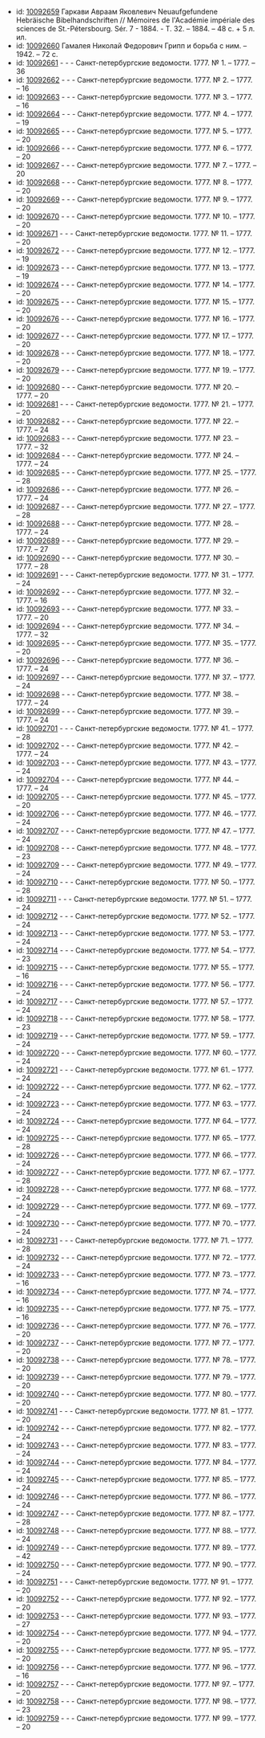<ul>
<li>id: <a href="http://books.e-heritage.ru/book/10092659">10092659</a>	Гаркави Авраам Яковлевич Neuaufgefundene Hebräische Bibelhandschriften // Mémoires de l'Académie impériale des sciences de St.-Pétersbourg. Sér. 7 - 1884. - T. 32. – 1884. – 48 c. + 5 л. ил.</li>
<li>id: <a href="http://books.e-heritage.ru/book/10092660">10092660</a>	Гамалея Николай Федорович Грипп и борьба с ним. – 1942. – 72 с.</li>
<li>id: <a href="http://books.e-heritage.ru/book/10092661">10092661</a>	- - - Санкт-петербургские ведомости. 1777. № 1. – 1777. – 36</li>
<li>id: <a href="http://books.e-heritage.ru/book/10092662">10092662</a>	- - - Санкт-петербургские ведомости. 1777. № 2. – 1777. – 16</li>
<li>id: <a href="http://books.e-heritage.ru/book/10092663">10092663</a>	- - - Санкт-петербургские ведомости. 1777. № 3. – 1777. – 16</li>
<li>id: <a href="http://books.e-heritage.ru/book/10092664">10092664</a>	- - - Санкт-петербургские ведомости. 1777. № 4. – 1777. – 19</li>
<li>id: <a href="http://books.e-heritage.ru/book/10092665">10092665</a>	- - - Санкт-петербургские ведомости. 1777. № 5. – 1777. – 20</li>
<li>id: <a href="http://books.e-heritage.ru/book/10092666">10092666</a>	- - - Санкт-петербургские ведомости. 1777. № 6. – 1777. – 20</li>
<li>id: <a href="http://books.e-heritage.ru/book/10092667">10092667</a>	- - - Санкт-петербургские ведомости. 1777. № 7. – 1777. – 20</li>
<li>id: <a href="http://books.e-heritage.ru/book/10092668">10092668</a>	- - - Санкт-петербургские ведомости. 1777. № 8. – 1777. – 20</li>
<li>id: <a href="http://books.e-heritage.ru/book/10092669">10092669</a>	- - - Санкт-петербургские ведомости. 1777. № 9. – 1777. – 20</li>
<li>id: <a href="http://books.e-heritage.ru/book/10092670">10092670</a>	- - - Санкт-петербургские ведомости. 1777. № 10. – 1777. – 20</li>
<li>id: <a href="http://books.e-heritage.ru/book/10092671">10092671</a>	- - - Санкт-петербургские ведомости. 1777. № 11. – 1777. – 20</li>
<li>id: <a href="http://books.e-heritage.ru/book/10092672">10092672</a>	- - - Санкт-петербургские ведомости. 1777. № 12. – 1777. – 19</li>
<li>id: <a href="http://books.e-heritage.ru/book/10092673">10092673</a>	- - - Санкт-петербургские ведомости. 1777. № 13. – 1777. – 19</li>
<li>id: <a href="http://books.e-heritage.ru/book/10092674">10092674</a>	- - - Санкт-петербургские ведомости. 1777. № 14. – 1777. – 20</li>
<li>id: <a href="http://books.e-heritage.ru/book/10092675">10092675</a>	- - - Санкт-петербургские ведомости. 1777. № 15. – 1777. – 20</li>
<li>id: <a href="http://books.e-heritage.ru/book/10092676">10092676</a>	- - - Санкт-петербургские ведомости. 1777. № 16. – 1777. – 20</li>
<li>id: <a href="http://books.e-heritage.ru/book/10092677">10092677</a>	- - - Санкт-петербургские ведомости. 1777. № 17. – 1777. – 20</li>
<li>id: <a href="http://books.e-heritage.ru/book/10092678">10092678</a>	- - - Санкт-петербургские ведомости. 1777. № 18. – 1777. – 20</li>
<li>id: <a href="http://books.e-heritage.ru/book/10092679">10092679</a>	- - - Санкт-петербургские ведомости. 1777. № 19. – 1777. – 20</li>
<li>id: <a href="http://books.e-heritage.ru/book/10092680">10092680</a>	- - - Санкт-петербургские ведомости. 1777. № 20. – 1777. – 20</li>
<li>id: <a href="http://books.e-heritage.ru/book/10092681">10092681</a>	- - - Санкт-петербургские ведомости. 1777. № 21. – 1777. – 20</li>
<li>id: <a href="http://books.e-heritage.ru/book/10092682">10092682</a>	- - - Санкт-петербургские ведомости. 1777. № 22. – 1777. – 24</li>
<li>id: <a href="http://books.e-heritage.ru/book/10092683">10092683</a>	- - - Санкт-петербургские ведомости. 1777. № 23. – 1777. – 32</li>
<li>id: <a href="http://books.e-heritage.ru/book/10092684">10092684</a>	- - - Санкт-петербургские ведомости. 1777. № 24. – 1777. – 24</li>
<li>id: <a href="http://books.e-heritage.ru/book/10092685">10092685</a>	- - - Санкт-петербургские ведомости. 1777. № 25. – 1777. – 28</li>
<li>id: <a href="http://books.e-heritage.ru/book/10092686">10092686</a>	- - - Санкт-петербургские ведомости. 1777. № 26. – 1777. – 24</li>
<li>id: <a href="http://books.e-heritage.ru/book/10092687">10092687</a>	- - - Санкт-петербургские ведомости. 1777. № 27. – 1777. – 28</li>
<li>id: <a href="http://books.e-heritage.ru/book/10092688">10092688</a>	- - - Санкт-петербургские ведомости. 1777. № 28. – 1777. – 24</li>
<li>id: <a href="http://books.e-heritage.ru/book/10092689">10092689</a>	- - - Санкт-петербургские ведомости. 1777. № 29. – 1777. – 27</li>
<li>id: <a href="http://books.e-heritage.ru/book/10092690">10092690</a>	- - - Санкт-петербургские ведомости. 1777. № 30. – 1777. – 28</li>
<li>id: <a href="http://books.e-heritage.ru/book/10092691">10092691</a>	- - - Санкт-петербургские ведомости. 1777. № 31. – 1777. – 24</li>
<li>id: <a href="http://books.e-heritage.ru/book/10092692">10092692</a>	- - - Санкт-петербургские ведомости. 1777. № 32. – 1777. – 16</li>
<li>id: <a href="http://books.e-heritage.ru/book/10092693">10092693</a>	- - - Санкт-петербургские ведомости. 1777. № 33. – 1777. – 20</li>
<li>id: <a href="http://books.e-heritage.ru/book/10092694">10092694</a>	- - - Санкт-петербургские ведомости. 1777. № 34. – 1777. – 32</li>
<li>id: <a href="http://books.e-heritage.ru/book/10092695">10092695</a>	- - - Санкт-петербургские ведомости. 1777. № 35. – 1777. – 20</li>
<li>id: <a href="http://books.e-heritage.ru/book/10092696">10092696</a>	- - - Санкт-петербургские ведомости. 1777. № 36. – 1777. – 24</li>
<li>id: <a href="http://books.e-heritage.ru/book/10092697">10092697</a>	- - - Санкт-петербургские ведомости. 1777. № 37. – 1777. – 24</li>
<li>id: <a href="http://books.e-heritage.ru/book/10092698">10092698</a>	- - - Санкт-петербургские ведомости. 1777. № 38. – 1777. – 24</li>
<li>id: <a href="http://books.e-heritage.ru/book/10092699">10092699</a>	- - - Санкт-петербургские ведомости. 1777. № 39. – 1777. – 24</li>
<li>id: <a href="http://books.e-heritage.ru/book/10092701">10092701</a>	- - - Санкт-петербургские ведомости. 1777. № 41. – 1777. – 28</li>
<li>id: <a href="http://books.e-heritage.ru/book/10092702">10092702</a>	- - - Санкт-петербургские ведомости. 1777. № 42. – 1777. – 24</li>
<li>id: <a href="http://books.e-heritage.ru/book/10092703">10092703</a>	- - - Санкт-петербургские ведомости. 1777. № 43. – 1777. – 24</li>
<li>id: <a href="http://books.e-heritage.ru/book/10092704">10092704</a>	- - - Санкт-петербургские ведомости. 1777. № 44. – 1777. – 24</li>
<li>id: <a href="http://books.e-heritage.ru/book/10092705">10092705</a>	- - - Санкт-петербургские ведомости. 1777. № 45. – 1777. – 20</li>
<li>id: <a href="http://books.e-heritage.ru/book/10092706">10092706</a>	- - - Санкт-петербургские ведомости. 1777. № 46. – 1777. – 24</li>
<li>id: <a href="http://books.e-heritage.ru/book/10092707">10092707</a>	- - - Санкт-петербургские ведомости. 1777. № 47. – 1777. – 24</li>
<li>id: <a href="http://books.e-heritage.ru/book/10092708">10092708</a>	- - - Санкт-петербургские ведомости. 1777. № 48. – 1777. – 23</li>
<li>id: <a href="http://books.e-heritage.ru/book/10092709">10092709</a>	- - - Санкт-петербургские ведомости. 1777. № 49. – 1777. – 24</li>
<li>id: <a href="http://books.e-heritage.ru/book/10092710">10092710</a>	- - - Санкт-петербургские ведомости. 1777. № 50. – 1777. – 28</li>
<li>id: <a href="http://books.e-heritage.ru/book/10092711">10092711</a>	- - - Санкт-петербургские ведомости. 1777. № 51. – 1777. – 24</li>
<li>id: <a href="http://books.e-heritage.ru/book/10092712">10092712</a>	- - - Санкт-петербургские ведомости. 1777. № 52. – 1777. – 24</li>
<li>id: <a href="http://books.e-heritage.ru/book/10092713">10092713</a>	- - - Санкт-петербургские ведомости. 1777. № 53. – 1777. – 24</li>
<li>id: <a href="http://books.e-heritage.ru/book/10092714">10092714</a>	- - - Санкт-петербургские ведомости. 1777. № 54. – 1777. – 23</li>
<li>id: <a href="http://books.e-heritage.ru/book/10092715">10092715</a>	- - - Санкт-петербургские ведомости. 1777. № 55. – 1777. – 16</li>
<li>id: <a href="http://books.e-heritage.ru/book/10092716">10092716</a>	- - - Санкт-петербургские ведомости. 1777. № 56. – 1777. – 24</li>
<li>id: <a href="http://books.e-heritage.ru/book/10092717">10092717</a>	- - - Санкт-петербургские ведомости. 1777. № 57. – 1777. – 24</li>
<li>id: <a href="http://books.e-heritage.ru/book/10092718">10092718</a>	- - - Санкт-петербургские ведомости. 1777. № 58. – 1777. – 23</li>
<li>id: <a href="http://books.e-heritage.ru/book/10092719">10092719</a>	- - - Санкт-петербургские ведомости. 1777. № 59. – 1777. – 24</li>
<li>id: <a href="http://books.e-heritage.ru/book/10092720">10092720</a>	- - - Санкт-петербургские ведомости. 1777. № 60. – 1777. – 24</li>
<li>id: <a href="http://books.e-heritage.ru/book/10092721">10092721</a>	- - - Санкт-петербургские ведомости. 1777. № 61. – 1777. – 24</li>
<li>id: <a href="http://books.e-heritage.ru/book/10092722">10092722</a>	- - - Санкт-петербургские ведомости. 1777. № 62. – 1777. – 24</li>
<li>id: <a href="http://books.e-heritage.ru/book/10092723">10092723</a>	- - - Санкт-петербургские ведомости. 1777. № 63. – 1777. – 24</li>
<li>id: <a href="http://books.e-heritage.ru/book/10092724">10092724</a>	- - - Санкт-петербургские ведомости. 1777. № 64. – 1777. – 24</li>
<li>id: <a href="http://books.e-heritage.ru/book/10092725">10092725</a>	- - - Санкт-петербургские ведомости. 1777. № 65. – 1777. – 28</li>
<li>id: <a href="http://books.e-heritage.ru/book/10092726">10092726</a>	- - - Санкт-петербургские ведомости. 1777. № 66. – 1777. – 24</li>
<li>id: <a href="http://books.e-heritage.ru/book/10092727">10092727</a>	- - - Санкт-петербургские ведомости. 1777. № 67. – 1777. – 28</li>
<li>id: <a href="http://books.e-heritage.ru/book/10092728">10092728</a>	- - - Санкт-петербургские ведомости. 1777. № 68. – 1777. – 24</li>
<li>id: <a href="http://books.e-heritage.ru/book/10092729">10092729</a>	- - - Санкт-петербургские ведомости. 1777. № 69. – 1777. – 24</li>
<li>id: <a href="http://books.e-heritage.ru/book/10092730">10092730</a>	- - - Санкт-петербургские ведомости. 1777. № 70. – 1777. – 24</li>
<li>id: <a href="http://books.e-heritage.ru/book/10092731">10092731</a>	- - - Санкт-петербургские ведомости. 1777. № 71. – 1777. – 28</li>
<li>id: <a href="http://books.e-heritage.ru/book/10092732">10092732</a>	- - - Санкт-петербургские ведомости. 1777. № 72. – 1777. – 24</li>
<li>id: <a href="http://books.e-heritage.ru/book/10092733">10092733</a>	- - - Санкт-петербургские ведомости. 1777. № 73. – 1777. – 16</li>
<li>id: <a href="http://books.e-heritage.ru/book/10092734">10092734</a>	- - - Санкт-петербургские ведомости. 1777. № 74. – 1777. – 16</li>
<li>id: <a href="http://books.e-heritage.ru/book/10092735">10092735</a>	- - - Санкт-петербургские ведомости. 1777. № 75. – 1777. – 16</li>
<li>id: <a href="http://books.e-heritage.ru/book/10092736">10092736</a>	- - - Санкт-петербургские ведомости. 1777. № 76. – 1777. – 20</li>
<li>id: <a href="http://books.e-heritage.ru/book/10092737">10092737</a>	- - - Санкт-петербургские ведомости. 1777. № 77. – 1777. – 20</li>
<li>id: <a href="http://books.e-heritage.ru/book/10092738">10092738</a>	- - - Санкт-петербургские ведомости. 1777. № 78. – 1777. – 20</li>
<li>id: <a href="http://books.e-heritage.ru/book/10092739">10092739</a>	- - - Санкт-петербургские ведомости. 1777. № 79. – 1777. – 20</li>
<li>id: <a href="http://books.e-heritage.ru/book/10092740">10092740</a>	- - - Санкт-петербургские ведомости. 1777. № 80. – 1777. – 20</li>
<li>id: <a href="http://books.e-heritage.ru/book/10092741">10092741</a>	- - - Санкт-петербургские ведомости. 1777. № 81. – 1777. – 20</li>
<li>id: <a href="http://books.e-heritage.ru/book/10092742">10092742</a>	- - - Санкт-петербургские ведомости. 1777. № 82. – 1777. – 24</li>
<li>id: <a href="http://books.e-heritage.ru/book/10092743">10092743</a>	- - - Санкт-петербургские ведомости. 1777. № 83. – 1777. – 24</li>
<li>id: <a href="http://books.e-heritage.ru/book/10092744">10092744</a>	- - - Санкт-петербургские ведомости. 1777. № 84. – 1777. – 24</li>
<li>id: <a href="http://books.e-heritage.ru/book/10092745">10092745</a>	- - - Санкт-петербургские ведомости. 1777. № 85. – 1777. – 24</li>
<li>id: <a href="http://books.e-heritage.ru/book/10092746">10092746</a>	- - - Санкт-петербургские ведомости. 1777. № 86. – 1777. – 24</li>
<li>id: <a href="http://books.e-heritage.ru/book/10092747">10092747</a>	- - - Санкт-петербургские ведомости. 1777. № 87. – 1777. – 28</li>
<li>id: <a href="http://books.e-heritage.ru/book/10092748">10092748</a>	- - - Санкт-петербургские ведомости. 1777. № 88. – 1777. – 24</li>
<li>id: <a href="http://books.e-heritage.ru/book/10092749">10092749</a>	- - - Санкт-петербургские ведомости. 1777. № 89. – 1777. – 42</li>
<li>id: <a href="http://books.e-heritage.ru/book/10092750">10092750</a>	- - - Санкт-петербургские ведомости. 1777. № 90. – 1777. – 24</li>
<li>id: <a href="http://books.e-heritage.ru/book/10092751">10092751</a>	- - - Санкт-петербургские ведомости. 1777. № 91. – 1777. – 20</li>
<li>id: <a href="http://books.e-heritage.ru/book/10092752">10092752</a>	- - - Санкт-петербургские ведомости. 1777. № 92. – 1777. – 20</li>
<li>id: <a href="http://books.e-heritage.ru/book/10092753">10092753</a>	- - - Санкт-петербургские ведомости. 1777. № 93. – 1777. – 27</li>
<li>id: <a href="http://books.e-heritage.ru/book/10092754">10092754</a>	- - - Санкт-петербургские ведомости. 1777. № 94. – 1777. – 20</li>
<li>id: <a href="http://books.e-heritage.ru/book/10092755">10092755</a>	- - - Санкт-петербургские ведомости. 1777. № 95. – 1777. – 20</li>
<li>id: <a href="http://books.e-heritage.ru/book/10092756">10092756</a>	- - - Санкт-петербургские ведомости. 1777. № 96. – 1777. – 16</li>
<li>id: <a href="http://books.e-heritage.ru/book/10092757">10092757</a>	- - - Санкт-петербургские ведомости. 1777. № 97. – 1777. – 20</li>
<li>id: <a href="http://books.e-heritage.ru/book/10092758">10092758</a>	- - - Санкт-петербургские ведомости. 1777. № 98. – 1777. – 23</li>
<li>id: <a href="http://books.e-heritage.ru/book/10092759">10092759</a>	- - - Санкт-петербургские ведомости. 1777. № 99. – 1777. – 20</li>
</ul>
